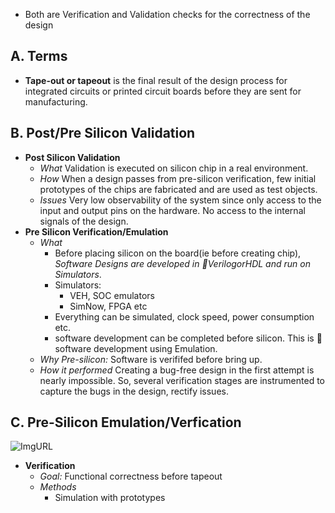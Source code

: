 - Both are Verification and Validation checks for the correctness of the design

## A. Terms
- **Tape-out or tapeout** is the final result of the design process for integrated circuits or printed circuit boards before they are sent for manufacturing. 

## B. Post/Pre Silicon Validation
- **Post Silicon Validation**
  - *What* Validation is executed on silicon chip in a real environment.
  - *How* When a design passes from pre-silicon verification, few initial prototypes of the chips are fabricated and are used as test objects.
  - *Issues* Very low observability of the system since only access to the input and output pins on the hardware. No access to the internal signals of the design. 
- **Pre Silicon Verification/Emulation**
  - *What*
    - Before placing silicon on the board(ie before creating chip), *Software Designs are developed in :red_circle:VerilogorHDL and run on Simulators*.
    - Simulators:
      - VEH, SOC emulators
      - SimNow, FPGA etc
    - Everything can be simulated, clock speed, power consumption etc.
    - software development can be completed before silicon. This is :red_circle: software development using Emulation.
  - *Why Pre-silicon:* Software is verififed before bring up.
  - *How it performed* Creating a bug-free design in the first attempt is nearly impossible. So, several verification stages are instrumented to capture the bugs in the design, rectify issues.  
  
## C. Pre-Silicon Emulation/Verfication
![ImgURL](https://i.ibb.co/dGgM2pN/pre-silicon.png)
- **Verification**
  - *Goal:* Functional correctness before tapeout
  - *Methods*
    - Simulation with prototypes

  
